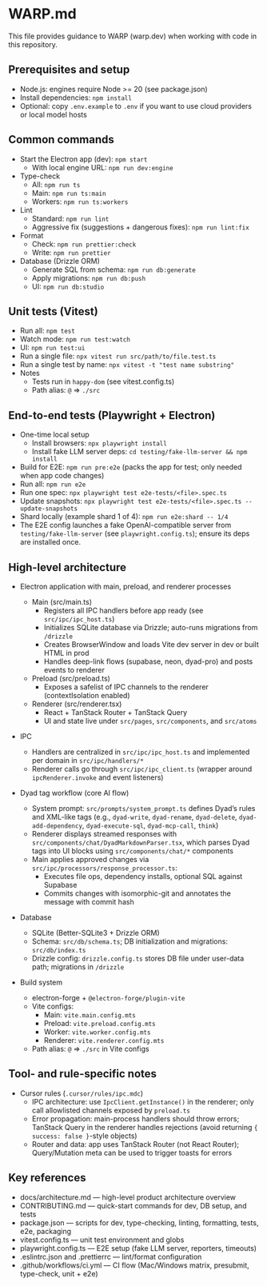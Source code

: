 # WARP.md

This file provides guidance to WARP (warp.dev) when working with code in this repository.

## Prerequisites and setup
- Node.js: engines require Node >= 20 (see package.json)
- Install dependencies: `npm install`
- Optional: copy `.env.example` to `.env` if you want to use cloud providers or local model hosts

## Common commands
- Start the Electron app (dev): `npm start`
  - With local engine URL: `npm run dev:engine`
- Type-check
  - All: `npm run ts`
  - Main: `npm run ts:main`
  - Workers: `npm run ts:workers`
- Lint
  - Standard: `npm run lint`
  - Aggressive fix (suggestions + dangerous fixes): `npm run lint:fix`
- Format
  - Check: `npm run prettier:check`
  - Write: `npm run prettier`
- Database (Drizzle ORM)
  - Generate SQL from schema: `npm run db:generate`
  - Apply migrations: `npm run db:push`
  - UI: `npm run db:studio`

## Unit tests (Vitest)
- Run all: `npm test`
- Watch mode: `npm run test:watch`
- UI: `npm run test:ui`
- Run a single file: `npx vitest run src/path/to/file.test.ts`
- Run a single test by name: `npx vitest -t "test name substring"`
- Notes
  - Tests run in `happy-dom` (see vitest.config.ts)
  - Path alias: `@` => `./src`

## End-to-end tests (Playwright + Electron)
- One-time local setup
  - Install browsers: `npx playwright install`
  - Install fake LLM server deps: `cd testing/fake-llm-server && npm install`
- Build for E2E: `npm run pre:e2e` (packs the app for test; only needed when app code changes)
- Run all: `npm run e2e`
- Run one spec: `npx playwright test e2e-tests/<file>.spec.ts`
- Update snapshots: `npx playwright test e2e-tests/<file>.spec.ts --update-snapshots`
- Shard locally (example shard 1 of 4): `npm run e2e:shard -- 1/4`
- The E2E config launches a fake OpenAI-compatible server from `testing/fake-llm-server` (see `playwright.config.ts`); ensure its deps are installed once.

## High-level architecture
- Electron application with main, preload, and renderer processes
  - Main (src/main.ts)
    - Registers all IPC handlers before app ready (see `src/ipc/ipc_host.ts`)
    - Initializes SQLite database via Drizzle; auto-runs migrations from `/drizzle`
    - Creates BrowserWindow and loads Vite dev server in dev or built HTML in prod
    - Handles deep-link flows (supabase, neon, dyad-pro) and posts events to renderer
  - Preload (src/preload.ts)
    - Exposes a safelist of IPC channels to the renderer (contextIsolation enabled)
  - Renderer (src/renderer.tsx)
    - React + TanStack Router + TanStack Query
    - UI and state live under `src/pages`, `src/components`, and `src/atoms`

- IPC
  - Handlers are centralized in `src/ipc/ipc_host.ts` and implemented per domain in `src/ipc/handlers/*`
  - Renderer calls go through `src/ipc/ipc_client.ts` (wrapper around `ipcRenderer.invoke` and event listeners)

- Dyad tag workflow (core AI flow)
  - System prompt: `src/prompts/system_prompt.ts` defines Dyad’s rules and XML-like tags (e.g., `dyad-write`, `dyad-rename`, `dyad-delete`, `dyad-add-dependency`, `dyad-execute-sql`, `dyad-mcp-call`, `think`)
  - Renderer displays streamed responses with `src/components/chat/DyadMarkdownParser.tsx`, which parses Dyad tags into UI blocks using `src/components/chat/*` components
  - Main applies approved changes via `src/ipc/processors/response_processor.ts`:
    - Executes file ops, dependency installs, optional SQL against Supabase
    - Commits changes with isomorphic-git and annotates the message with commit hash

- Database
  - SQLite (Better-SQLite3 + Drizzle ORM)
  - Schema: `src/db/schema.ts`; DB initialization and migrations: `src/db/index.ts`
  - Drizzle config: `drizzle.config.ts` stores DB file under user-data path; migrations in `/drizzle`

- Build system
  - electron-forge + `@electron-forge/plugin-vite`
  - Vite configs:
    - Main: `vite.main.config.mts`
    - Preload: `vite.preload.config.mts`
    - Worker: `vite.worker.config.mts`
    - Renderer: `vite.renderer.config.mts`
  - Path alias: `@` => `./src` in Vite configs

## Tool- and rule-specific notes
- Cursor rules (`.cursor/rules/ipc.mdc`)
  - IPC architecture: use `IpcClient.getInstance()` in the renderer; only call allowlisted channels exposed by `preload.ts`
  - Error propagation: main-process handlers should throw errors; TanStack Query in the renderer handles rejections (avoid returning `{ success: false }`-style objects)
  - Router and data: app uses TanStack Router (not React Router); Query/Mutation meta can be used to trigger toasts for errors

## Key references
- docs/architecture.md — high-level product architecture overview
- CONTRIBUTING.md — quick-start commands for dev, DB setup, and tests
- package.json — scripts for dev, type-checking, linting, formatting, tests, e2e, packaging
- vitest.config.ts — unit test environment and globs
- playwright.config.ts — E2E setup (fake LLM server, reporters, timeouts)
- .eslintrc.json and .prettierrc — lint/format configuration
- .github/workflows/ci.yml — CI flow (Mac/Windows matrix, presubmit, type-check, unit + e2e)

